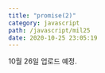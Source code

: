 ```yaml
---
title: "promise(2)"
category: javascript
path: /javascript/mil25
date: 2020-10-25 23:05:19
---
```


10월 26일 업로드 예정.
